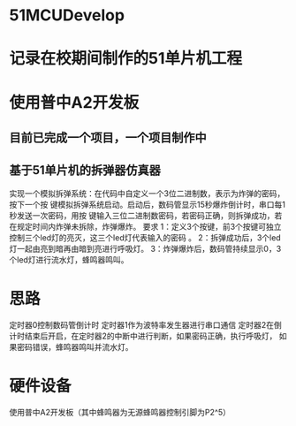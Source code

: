 # 51MCUDevelop
# 记录在校期间制作的51单片机工程
# 使用普中A2开发板
## 目前已完成一个项目，一个项目制作中
## 基于51单片机的拆弹器仿真器
实现一个模拟拆弹系统：在代码中自定义一个3位二进制数，表示为炸弹的密码，按下一个按
键模拟拆弹系统启动。启动后，数码管显示15秒爆炸倒计时，串口每1秒发送一次密码，用按
键输入三位二进制数密码，若密码正确，则拆弹成功，若在规定时间内炸弹未拆除，炸弹爆炸。
要求
1：定义3个按键，前3个按键可独立控制三个led灯的亮灭，这三个led灯代表输入的密码 。
2：拆弹成功后，3个led灯一起由亮到暗再由暗到亮进行呼吸灯。
3：炸弹爆炸后，数码管持续显示0，3个led灯进行流水灯，蜂鸣器鸣叫。
# 思路
定时器0控制数码管倒计时
定时器1作为波特率发生器进行串口通信
定时器2在倒计时结束后开启，在定时器2的中断中进行判断，如果密码正确，执行呼吸灯，
如果密码错误，蜂鸣器鸣叫并流水灯。
# 硬件设备
使用普中A2开发板（其中蜂鸣器为无源蜂鸣器控制引脚为P2^5）

